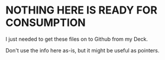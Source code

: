 # NOTHING HERE IS READY FOR CONSUMPTION

I just needed to get these files on to Github from my Deck. 

Don't use the info here as-is, but it might be useful as pointers. 
